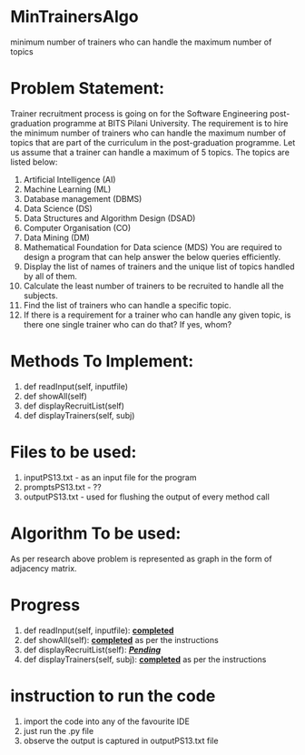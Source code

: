 # MinTrainersAlgo
minimum number of trainers who can handle the maximum number of topics

# Problem Statement:
   Trainer recruitment process is going on for the Software Engineering post-graduation programme at BITS Pilani University. The requirement is to hire the minimum number of trainers who can handle the maximum number of topics that are part of the curriculum in the post-graduation programme. Let us assume that a trainer can handle a maximum of 5 topics. The topics are listed below:

1. Artificial Intelligence (AI)
2. Machine Learning (ML)
3. Database management (DBMS)
4. Data Science (DS)
5. Data Structures and Algorithm Design (DSAD)
6. Computer Organisation (CO)
7. Data Mining (DM)
8. Mathematical Foundation for Data science (MDS)
   You are required to design a program that can help answer the below queries efficiently.
1. Display the list of names of trainers and the unique list of topics handled by all of them.
2. Calculate the least number of trainers to be recruited to handle all the subjects.
3. Find the list of trainers who can handle a specific topic.
4. If there is a requirement for a trainer who can handle any given topic, is there one single trainer
   who can do that? If yes, whom?
   
# Methods To Implement:
1. def readInput(self, inputfile)
2. def showAll(self)
3. def displayRecruitList(self)
4. def displayTrainers(self, subj)

# Files to be used:
1. inputPS13.txt - as an input file for the program
2. promptsPS13.txt - ??
3. outputPS13.txt - used for flushing the output of every method call

# Algorithm To be used:
As per research above problem is represented as graph in the form of adjacency matrix.

# Progress
1. def readInput(self, inputfile): <b><u>completed</u></b>
2. def showAll(self): <b><u>completed</u></b> as per the instructions
3. def displayRecruitList(self): <b><u><i>Pending</i></u></b>
4. def displayTrainers(self, subj): <b><u>completed</u></b> as per the instructions

# instruction to run the code
1. import the code into any of the favourite IDE
2. just run the .py file
3. observe the output is captured in outputPS13.txt file